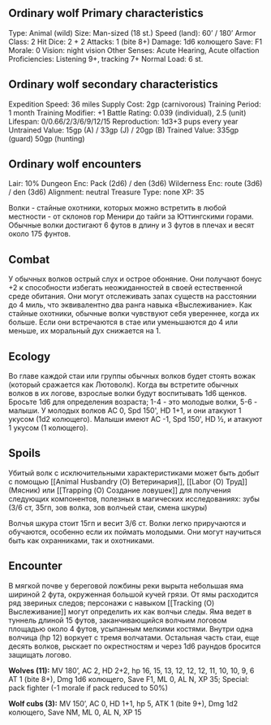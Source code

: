 ## Ordinary wolf Primary characteristics
Type: Animal (wild)
Size: Man-sized (18 st.)
Speed (land): 60’ / 180’
Armor Class: 2
Hit Dice: 2 + 2
Attacks: 1 (bite 8+)
Damage: 1d6 колющего
Save: F1
Morale: 0
Vision: night vision
Other Senses: Acute Hearing, Acute olfaction
Proficiencies: Listening 9+, tracking 7+
Normal Load: 6 st.

## Ordinary wolf secondary characteristics
Expedition Speed: 36 miles
Supply Cost: 2gp (carnivorous)
Training Period: 1 month
Training Modifier: +1
Battle Rating: 0.039 (individual), 2.5 (unit)
Lifespan: 0/0.66/2/3/6/9/12/15
Reproduction: 1d3+3 pups every year
Untrained Value: 15gp (A) / 33gp (J) / 20gp (B)
Trained Value: 335gp (guard) 50gp (hunting)

## Ordinary wolf encounters
Lair: 10%
Dungeon Enc: Pack (2d6) / den (3d6)
Wilderness Enc: route (3d6) / den (3d6)
Alignment: neutral
Treasure Type: none
XP: 35

Волки - стайные охотники, которых можно встретить в любой местности - от склонов гор Менири до тайги за Юттингскими горами. Обычные волки достигают 6 футов в длину и 3 футов в плечах и весят около 175 фунтов.

## Combat
У обычных волков острый слух и острое обоняние. Они получают бонус +2 к способности избегать неожиданностей в своей естественной среде обитания. Они могут отслеживать запах существ на расстоянии до 4 миль, что эквивалентно два ранга навыка «Выслеживание». Как стайные охотники, обычные волки чувствуют себя увереннее, когда их больше. Если они встречаются в стае или уменьшаются до 4 или меньше, их моральный дух снижается на 1.

## Ecology
Во главе каждой стаи или группы обычных волков будет стоять вожак (который сражается как Лютоволк). Когда вы встретите обычных волков в их логове, взрослые волки будут воспитывать 1d6 щенков. Бросьте 1d6 для определения возраста; 1-4 - это молодые волки, 5-6 - малыши. 
У молодых волков AC 0, Spd 150', HD 1+1, и они атакуют 1 укусом (1d2 колющего). 
Малыши имеют AC -1, Spd 150', HD ½, и атакуют 1 укусом (1 колющего).

## Spoils
Убитый волк с исключительными характеристиками может быть добыт с помощью [[Animal Husbandry (О) Ветеринария]], [[Labor (О) Труд]] (Мясник) или [[Trapping (О) Создание ловушек]] для получения следующих компонентов, полезных в магических исследованиях: 
зубы (3/6 ст, 35гп, зов волка, зов волчьей стаи, смена шкуры) 

Волчья шкура стоит 15гп и весит 3/6 ст. Волки легко приручаются и обучаются, особенно если их поймать молодыми. Они могут научиться быть как охранниками, так и охотниками.

## Encounter
В мягкой почве у береговой ложбины реки вырыта небольшая яма шириной 2 фута, окруженная большой кучей грязи. От ямы расходится ряд звериных следов; персонажи с навыком [[Tracking (О) Выслеживание]] могут определить их как волчьи следы. Яма ведет в туннель длиной 15 футов, заканчивающийся волчьим логовом площадью около 4 футов, усыпанным мелкими костями. Внутри одна волчица (hp 12) воркует с тремя волчатами. Остальная часть стаи, еще десять волков, рыскает по окрестностям и через 1d6 раундов бросится защищать логово.

**Wolves (11):** MV 180’, AC 2, HD 2+2, hp 16, 15, 13, 12, 12, 12, 11, 10, 10, 9, 6
AT 1 (bite 8+), Dmg 1d6 колющего, 
Save F1, ML 0, AL N, XP 35; 
Special: pack fighter (-1 morale if pack reduced to 50%)

**Wolf cubs (3):** MV 150’, AC 0, HD 1+1, hp 5, 
ATK 1 (bite 9+), Dmg 1d2 колющего, 
Save NM, ML 0, AL N, XP 15